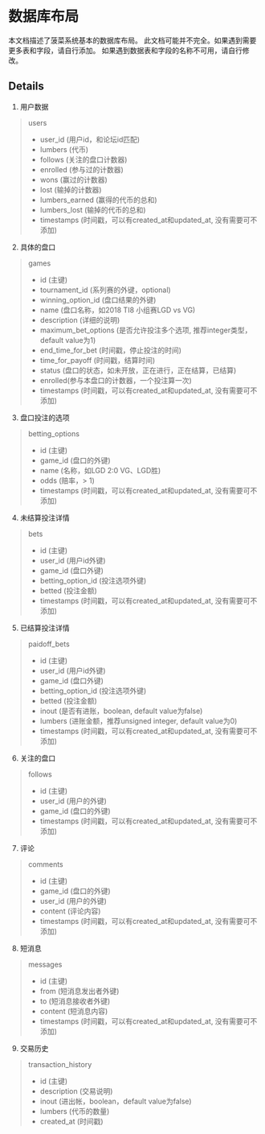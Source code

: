 # 数据库布局

本文档描述了菠菜系统基本的数据库布局。
此文档可能并不完全。如果遇到需要更多表和字段，请自行添加。
如果遇到数据表和字段的名称不可用，请自行修改。

## Details
1. 用户数据
> users
> - user_id (用户id，和论坛id匹配)
> - lumbers (代币)
> - follows (关注的盘口计数器)
> - enrolled (参与过的计数器)
> - wons (赢过的计数器)
> - lost (输掉的计数器)
> - lumbers_earned (赢得的代币的总和)
> - lumbers_lost (输掉的代币的总和)
> - timestamps (时间戳，可以有created_at和updated_at, 没有需要可不添加)

2. 具体的盘口
> games
> - id (主键)
> - tournament_id (系列赛的外键，optional)
> - winning_option_id (盘口结果的外键)
> - name (盘口名称，如2018 TI8 小组赛LGD vs VG)
> - description (详细的说明)
> - maximum_bet_options (是否允许投注多个选项, 推荐integer类型，default value为1)
> - end_time_for_bet (时间戳，停止投注的时间)
> - time_for_payoff (时间戳，结算时间)
> - status (盘口的状态，如未开放，正在进行，正在结算，已结算)
> - enrolled(参与本盘口的计数器，一个投注算一次)
> - timestamps (时间戳，可以有created_at和updated_at, 没有需要可不添加)

3. 盘口投注的选项
> betting_options
> - id (主键)
> - game_id (盘口的外键)
> - name (名称，如LGD 2:0 VG、LGD胜)
> - odds (赔率，> 1)
> - timestamps (时间戳，可以有created_at和updated_at, 没有需要可不添加)

4. 未结算投注详情
> bets
> - id (主键)
> - user_id (用户id外键)
> - game_id (盘口外键)
> - betting_option_id (投注选项外键)
> - betted (投注金额)
> - timestamps (时间戳，可以有created_at和updated_at, 没有需要可不添加)

5. 已结算投注详情
> paidoff_bets
> - id (主键)
> - user_id (用户id外键)
> - game_id (盘口外键)
> - betting_option_id (投注选项外键)
> - betted (投注金额)
> - inout (是否有进账，boolean, default value为false)
> - lumbers (进账金额，推荐unsigned integer, default value为0)
> - timestamps (时间戳，可以有created_at和updated_at, 没有需要可不添加)

6. 关注的盘口
> follows
> - id (主键)
> - user_id (用户的外键)
> - game_id (盘口的外键)
> - timestamps (时间戳，可以有created_at和updated_at, 没有需要可不添加)

7. 评论
> comments
> - id (主键)
> - game_id (盘口的外键)
> - user_id (用户的外键)
> - content (评论内容)
> - timestamps (时间戳，可以有created_at和updated_at, 没有需要可不添加)

8. 短消息
> messages
> - id (主键)
> - from (短消息发出者外键)
> - to (短消息接收者外键)
> - content (短消息内容)
> - timestamps (时间戳，可以有created_at和updated_at, 没有需要可不添加)

9. 交易历史
> transaction_history
> - id (主键)
> - description (交易说明)
> - inout (进出帐，boolean，default value为false)
> - lumbers (代币的数量)
> - created_at (时间戳)
